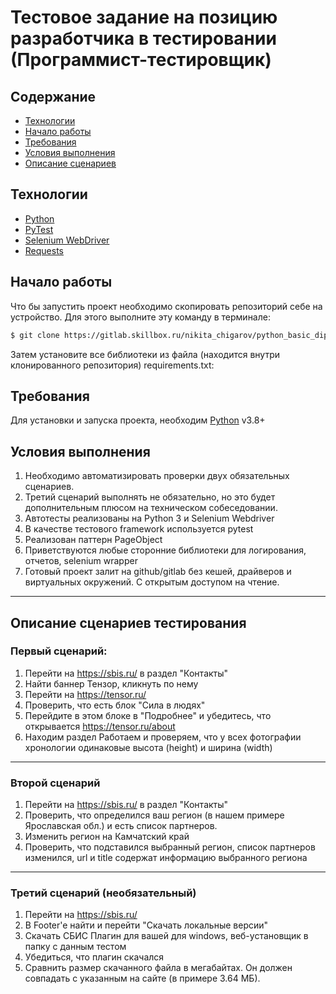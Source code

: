 # **Тестовое задание на позицию разработчика в тестировании (Программист-тестировщик)**


## Содержание
- [Технологии](#технологии)
- [Начало работы](#начало-работы)
- [Требования](#требования)
- [Условия выполнения](#условия-выполнения)
- [Описание сценариев](#описание-сценариев-тестирования)

## Технологии
- [Python](https://www.python.org/)
- [PyTest](https://docs.pytest.org/en/stable/)
- [Selenium WebDriver](https://www.selenium.dev/documentation/webdriver/)
- [Requests](https://pypi.org/project/requests/)

## Начало работы
Что бы запустить проект необходимо скопировать репозиторий себе на устройство.
Для этого выполните эту команду в терминале:

```sh
$ git clone https://gitlab.skillbox.ru/nikita_chigarov/python_basic_diploma.git
```

Затем установите все библиотеки из файла (находится внутри клонированного репозитория) requirements.txt:


## Требования
Для установки и запуска проекта, необходим [Python](https://www.python.org/) v3.8+

## Условия выполнения
1) Необходимо автоматизировать проверки двух обязательных сценариев.
2) Третий сценарий выполнять не обязательно, но это будет дополнительным плюсом на
техническом собеседовании.
3) Автотесты реализованы на Python 3 и Selenium Webdriver
4) В качестве тестового framework используется pytest
5) Реализован паттерн PageObject
6) Приветствуются любые сторонние библиотеки для логирования, отчетов, selenium
wrapper
7) Готовый проект залит на github/gitlab без кешей, драйверов и виртуальных
окружений. С открытым доступом на чтение.
___
## Описание сценариев тестирования

### Первый сценарий:
1) Перейти на https://sbis.ru/ в раздел "Контакты"
2) Найти баннер Тензор, кликнуть по нему
3) Перейти на https://tensor.ru/
4) Проверить, что есть блок "Сила в людях"
5) Перейдите в этом блоке в "Подробнее" и убедитесь, что открывается
https://tensor.ru/about
6) Находим раздел Работаем и проверяем, что у всех фотографии хронологии
одинаковые высота (height) и ширина (width)
___
### Второй сценарий
1) Перейти на https://sbis.ru/ в раздел "Контакты"
2) Проверить, что определился ваш регион (в нашем примере Ярославская обл.) и есть
список партнеров.
3) Изменить регион на Камчатский край
4) Проверить, что подставился выбранный регион, список партнеров изменился, url и
title содержат информацию выбранного региона
___
### Третий сценарий (необязательный)
1) Перейти на https://sbis.ru/
2) В Footer'e найти и перейти "Скачать локальные версии"
3) Скачать СБИС Плагин для вашей для windows, веб-установщик в папку с данным
тестом
4) Убедиться, что плагин скачался
5) Сравнить размер скачанного файла в мегабайтах. Он должен совпадать с указанным
на сайте (в примере 3.64 МБ).
